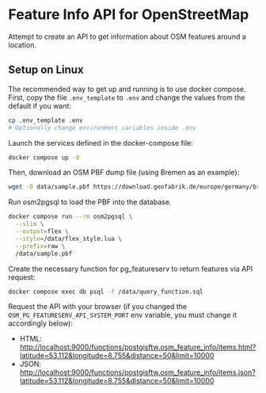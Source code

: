 # Feature Info API for OpenStreetMap

Attempt to create an API to get information about OSM features around a location.

## Setup on Linux

The recommended way to get up and running is to use docker compose. First, copy the file `.env_template` to `.env` and
change the values from the default if you want:

```sh
cp .env_template .env
# Optionally change environment variables inside .env
```

Launch the services defined in the docker-compose file:

```sh
docker compose up -d
```

Then, download an OSM PBF dump file (using Bremen as an example):

```sh
wget -O data/sample.pbf https://download.geofabrik.de/europe/germany/bremen-latest.osm.pbf
```

Run osm2pgsql to load the PBF into the database.

```sh
docker compose run --rm osm2pgsql \
  --slim \
  --output=flex \
  --style=/data/flex_style.lua \
  --prefix=raw \
  /data/sample.pbf
```

Create the necessary function for pg_featureserv to return features via API request:

```sh
docker compose exec db psql -f /data/query_function.sql
```

Request the API with your browser (if you changed the `OSM_PG_FEATURESERV_API_SYSTEM_PORT` env variable, you must change
it accordingly below):

- HTML: <http://localhost:9000/functions/postgisftw.osm_feature_info/items.html?latitude=53.112&longitude=8.755&distance=50&limit=10000>
- JSON: <http://localhost:9000/functions/postgisftw.osm_feature_info/items.json?latitude=53.112&longitude=8.755&distance=50&limit=10000>
